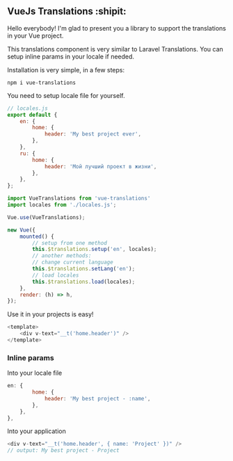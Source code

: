 ## VueJs Translations :shipit:

Hello everybody! I'm glad to present you a library to support the translations in your Vue project.

This translations component is very similar to Laravel Translations. You can setup inline params in your locale if needed.

Installation is very simple, in a few steps:

```shell
npm i vue-translations
```

You need to setup locale file for yourself.
```javascript
// locales.js
export default {
    en: {
        home: {
            header: 'My best project ever',
        },
    },
    ru: {
        home: {
            header: 'Мой лучший проект в жизни',
        },
    },
};
```

```javascript
import VueTranslations from 'vue-translations'
import locales from './locales.js';

Vue.use(VueTranslations);

new Vue({
    mounted() {
        // setup from one method
        this.$translations.setup('en', locales);
        // another methods:
        // change current language
        this.$translations.setLang('en');
        // load locales
        this.$translations.load(locales);
    },
    render: (h) => h,
});
```

Use it in your projects is easy!
```javascript
<template>
    <div v-text="__t('home.header')" />
</template>
```

### Inline params

Into your locale file
```javascript
en: {
        home: {
            header: 'My best project - :name',
        },
    },
},
```

Into your application
```javascript
<div v-text="__t('home.header', { name: 'Project' })" />
// output: My best project - Project
```

